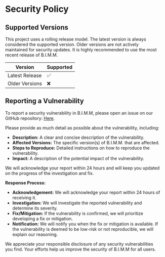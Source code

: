 # Security Policy

## Supported Versions

This project uses a rolling release model.  The latest version is always considered the supported version.  Older versions are not actively maintained for security updates.  It is highly recommended to use the most recent release of B.I.M.M.

| Version | Supported |
|---|---|
| Latest Release | :white_check_mark: |
| Older Versions | :x: |

## Reporting a Vulnerability

To report a security vulnerability in B.I.M.M, please open an issue on our GitHub repository: [Here](https://github.com/MBarkerUK/B.I.M.M/issues).

Please provide as much detail as possible about the vulnerability, including:

* **Description:** A clear and concise description of the vulnerability.
* **Affected Versions:** The specific version(s) of B.I.M.M. that are affected.
* **Steps to Reproduce:**  Detailed instructions on how to reproduce the vulnerability.
* **Impact:**  A description of the potential impact of the vulnerability.

We will acknowledge your report within 24 hours and will keep you updated on the progress of the investigation and fix.

**Response Process:**

* **Acknowledgement:** We will acknowledge your report within 24 hours of receiving it.
* **Investigation:** We will investigate the reported vulnerability and determine its severity.
* **Fix/Mitigation:** If the vulnerability is confirmed, we will prioritize developing a fix or mitigation.
* **Notification:** We will notify you when the fix or mitigation is available.  If the vulnerability is deemed to be low-risk or not reproducible, we will explain our reasoning.

We appreciate your responsible disclosure of any security vulnerabilities you find.  Your efforts help us improve the security of B.I.M.M for all users.

